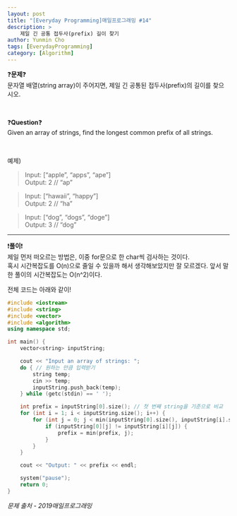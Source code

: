 ```yaml
---
layout: post
title: "[Everyday Programming]매일프로그래밍 #14"
description: >
    제일 긴 공통 접두사(prefix) 길이 찾기
author: Yunmin Cho
tags: [EverydayProgramming]
category: [Algorithm]
---
```


❓__문제__❓  
문자열 배열(string array)이 주어지면, 제일 긴 공통된 접두사(prefix)의 길이를 찾으시오.  

<br/>

❓__Question__❓  
Given an array of strings, find the longest common prefix of all strings.  

<br/>

예제)
> Input: [“apple”, “apps”, “ape”]  
  Output: 2 // “ap”  

> Input: [“hawaii”, “happy”]  
  Output: 2 // “ha”  

> Input: [“dog”, “dogs”, “doge”]  
  Output: 3 // “dog”  

* * *

❗__풀이__❗  
제일 먼저 떠오르는 방법은, 이중 for문으로 한 char씩 검사하는 것이다.  
혹시 시간복잡도를 O(n)으로 줄일 수 있을까 해서 생각해보았지만 잘 모르겠다. 앞서 말한 풀이의 시간복잡도는 O(n^2)이다.  

전체 코드는 아래와 같이!  
~~~c++
#include <iostream>
#include <string>
#include <vector>
#include <algorithm>
using namespace std;

int main() {
	vector<string> inputString;

	cout << "Input an array of strings: ";
	do { // 원하는 만큼 입력받기
		string temp;
		cin >> temp;
		inputString.push_back(temp);
	} while (getc(stdin) == ' ');

	int prefix = inputString[0].size(); // 첫 번째 string을 기준으로 비교
	for (int i = 1; i < inputString.size(); i++) {
		for (int j = 0; j < min(inputString[0].size(), inputString[i].size()); j++) {
			if (inputString[0][j] != inputString[i][j]) {
				prefix = min(prefix, j);
			}
		}
	}

	cout << "Output: " << prefix << endl;

	system("pause");
	return 0;
}
~~~

*문제 출처 - 2019매일프로그래밍*
